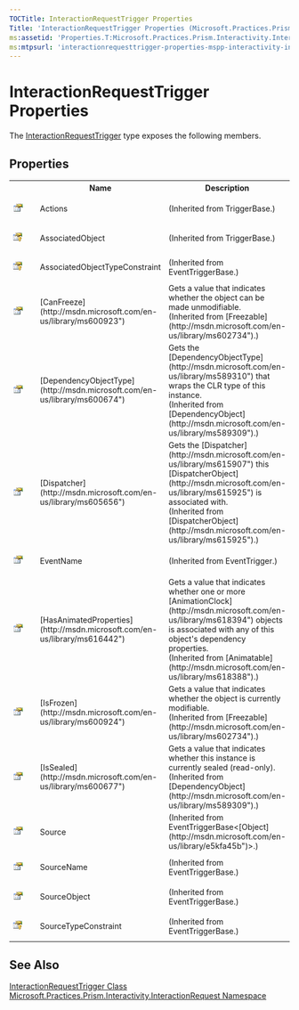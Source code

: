 ```yaml
---
TOCTitle: InteractionRequestTrigger Properties
Title: 'InteractionRequestTrigger Properties (Microsoft.Practices.Prism.Interactivity.InteractionRequest)'
ms:assetid: 'Properties.T:Microsoft.Practices.Prism.Interactivity.InteractionRequest.InteractionRequestTrigger'
ms:mtpsurl: 'interactionrequesttrigger-properties-mspp-interactivity-interactionrequest.md'
---
```


# InteractionRequestTrigger Properties

The [InteractionRequestTrigger](/patterns-practices/reference/interactionrequesttrigger-class-mspp-interactivity-interactionrequest) type exposes the following members.

## Properties

<table>
<colgroup>
<col width="20%" />
<col width="40%" />
<col width="40%" />
</colgroup>

<tbody><tr>
<th>
&nbsp;
</th>
<th>Name</th>
<th>Description</th>
</tr>
<tr>
<td>

![Public property](/patterns-practices/reference/images/pubproperty.gif)
</td>
<td>
Actions
</td>
<td> (Inherited from TriggerBase.)</td>
</tr>
<tr>
<td>

![Protected property](/patterns-practices/reference/images/protproperty.gif)
</td>
<td>
AssociatedObject
</td>
<td> (Inherited from TriggerBase.)</td>
</tr>
<tr>
<td>

![Protected property](/patterns-practices/reference/images/protproperty.gif)
</td>
<td>
AssociatedObjectTypeConstraint
</td>
<td> (Inherited from EventTriggerBase.)</td>
</tr>
<tr>
<td>

![Public property](/patterns-practices/reference/images/pubproperty.gif)
</td>
<td>
[CanFreeze](http://msdn.microsoft.com/en-us/library/ms600923")
</td>
<td>
<div>Gets a value that indicates whether the object can be made unmodifiable. </div> (Inherited from [Freezable](http://msdn.microsoft.com/en-us/library/ms602734").)</td>
</tr>
<tr>
<td>

![Public property](/patterns-practices/reference/images/pubproperty.gif)
</td>
<td>
[DependencyObjectType](http://msdn.microsoft.com/en-us/library/ms600674")
</td>
<td>
<div>Gets the [DependencyObjectType](http://msdn.microsoft.com/en-us/library/ms589310") that wraps the CLR type of this instance.&nbsp;</div> (Inherited from [DependencyObject](http://msdn.microsoft.com/en-us/library/ms589309").)</td>
</tr>
<tr>
<td>

![Public property](/patterns-practices/reference/images/pubproperty.gif)
</td>
<td>
[Dispatcher](http://msdn.microsoft.com/en-us/library/ms605656")
</td>
<td>
<div>Gets the [Dispatcher](http://msdn.microsoft.com/en-us/library/ms615907") this [DispatcherObject](http://msdn.microsoft.com/en-us/library/ms615925") is associated with. </div> (Inherited from [DispatcherObject](http://msdn.microsoft.com/en-us/library/ms615925").)</td>
</tr>
<tr>
<td>

![Public property](/patterns-practices/reference/images/pubproperty.gif)
</td>
<td>
EventName
</td>
<td> (Inherited from EventTrigger.)</td>
</tr>
<tr>
<td>

![Public property](/patterns-practices/reference/images/pubproperty.gif)
</td>
<td>
[HasAnimatedProperties](http://msdn.microsoft.com/en-us/library/ms616442")
</td>
<td>
<div>Gets a value that indicates whether one or more [AnimationClock](http://msdn.microsoft.com/en-us/library/ms618394") objects is associated with any of this object's dependency properties.</div> (Inherited from [Animatable](http://msdn.microsoft.com/en-us/library/ms618388").)</td>
</tr>
<tr>
<td>

![Public property](/patterns-practices/reference/images/pubproperty.gif)
</td>
<td>
[IsFrozen](http://msdn.microsoft.com/en-us/library/ms600924")
</td>
<td>
<div>Gets a value that indicates whether the object is currently modifiable. </div> (Inherited from [Freezable](http://msdn.microsoft.com/en-us/library/ms602734").)</td>
</tr>
<tr>
<td>

![Public property](/patterns-practices/reference/images/pubproperty.gif)
</td>
<td>
[IsSealed](http://msdn.microsoft.com/en-us/library/ms600677")
</td>
<td>
<div>Gets a value that indicates whether this instance is currently sealed (read-only).</div> (Inherited from [DependencyObject](http://msdn.microsoft.com/en-us/library/ms589309").)</td>
</tr>
<tr>
<td>

![Public property](/patterns-practices/reference/images/pubproperty.gif)
</td>
<td>
Source
</td>
<td> (Inherited from EventTriggerBase&lt;[Object](http://msdn.microsoft.com/en-us/library/e5kfa45b")&gt;.)</td>
</tr>
<tr>
<td>

![Public property](/patterns-practices/reference/images/pubproperty.gif)
</td>
<td>
SourceName
</td>
<td> (Inherited from EventTriggerBase.)</td>
</tr>
<tr>
<td>

![Public property](/patterns-practices/reference/images/pubproperty.gif)
</td>
<td>
SourceObject
</td>
<td> (Inherited from EventTriggerBase.)</td>
</tr>
<tr>
<td>

![Protected property](/patterns-practices/reference/images/protproperty.gif)
</td>
<td>
SourceTypeConstraint
</td>
<td> (Inherited from EventTriggerBase.)</td>
</tr>
</tbody>

</table>

## See Also

[InteractionRequestTrigger Class](/patterns-practices/reference/interactionrequesttrigger-class-mspp-interactivity-interactionrequest)<br/>
[Microsoft.Practices.Prism.Interactivity.InteractionRequest Namespace](/patterns-practices/reference/mspp-interactivity-interactionrequest-namespace)<br/>